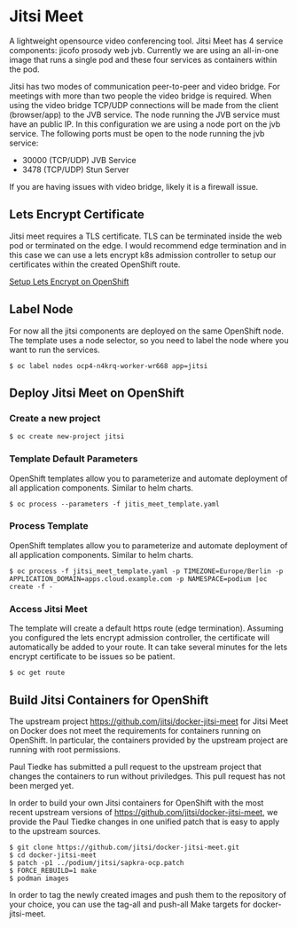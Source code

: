 # Jitsi Meet
A lightweight opensource video conferencing tool. Jitsi Meet has 4 service components: jicofo prosody web jvb. Currently we are using an all-in-one image that runs a single pod and these four services as containers within the pod. 

Jitsi has two modes of communication peer-to-peer and video bridge. For meetings with more than two people the video bridge is required. When using the video bridge TCP/UDP connections will be made from the client (browser/app) to the JVB service. The node running the JVB service must have an public IP. In this configuration we are using a node port on the jvb service. The following ports must be open to the node running the jvb service:
* 30000 (TCP/UDP) JVB Service
* 3478 (TCP/UDP) Stun Server 

If you are having issues with video bridge, likely it is a firewall issue.

## Lets Encrypt Certificate
Jitsi meet requires a TLS certificate. TLS can be terminated inside the web pod or terminated on the edge. I would recommend edge termination and in this case we can use a lets encrypt k8s admission controller to setup our certificates within the created OpenShift route.

[Setup Lets Encrypt on OpenShift](https://keithtenzer.com/2020/04/03/openshift-application-certificate-management-with-lets-encrypt/)

## Label Node
For now all the jitsi components are deployed on the same OpenShift node. The template uses a node selector, so you need to label the node where you want to run the services.

```$ oc label nodes ocp4-n4krq-worker-wr668 app=jitsi```

## Deploy Jitsi Meet on OpenShift
### Create a new project

```$ oc create new-project jitsi```

### Template Default Parameters
OpenShift templates allow you to parameterize and automate deployment of all application components. Similar to helm charts.

```$ oc process --parameters -f jitis_meet_template.yaml```

### Process Template
OpenShift templates allow you to parameterize and automate deployment of all application components. Similar to helm charts.

```$ oc process -f jitsi_meet_template.yaml -p TIMEZONE=Europe/Berlin -p APPLICATION_DOMAIN=apps.cloud.example.com -p NAMESPACE=podium |oc create -f -```

### Access Jitsi Meet
The template will create a default https route (edge termination). Assuming you configured the lets encrypt admission controller, the certificate will automatically be added to your route. It can take several minutes for the lets encrypt certificate to be issues so be patient.

```$ oc get route```

## Build Jitsi Containers for OpenShift

The upstream project https://github.com/jitsi/docker-jitsi-meet for Jitsi Meet on Docker does not meet the requirements for containers running on OpenShift. In particular, the containers provided by the upstream project are running with root permissions.

Paul Tiedke has submitted a pull request to the upstream project that changes the containers to run without priviledges. This pull request has not been merged yet.

In order to build your own Jitsi containers for OpenShift with the most recent upstream versions of https://github.com/jitsi/docker-jitsi-meet, we provide the Paul Tiedke changes in one unified patch that is easy to apply to the upstream sources.

```
$ git clone https://github.com/jitsi/docker-jitsi-meet.git
$ cd docker-jitsi-meet
$ patch -p1 ../podium/jitsi/sapkra-ocp.patch
$ FORCE_REBUILD=1 make
$ podman images
```

In order to tag the newly created images and push them to the repository of your choice, you can use the tag-all and push-all Make targets for docker-jitsi-meet.

